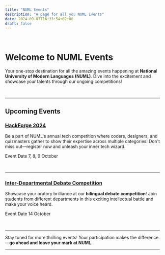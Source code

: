 ```yaml
---
title: "NUML Events"
description: "A page for all you NUML Events"
date: 2024-09-07T16:33:54+02:00
draft: false
---
```


<br>

# Welcome to NUML Events

Your one-stop destination for all the amazing events happening at **National University of Modern Languages (NUML)**. Dive into the excitement and showcase your talents through our ongoing competitions!

<br>

---

## Upcoming Events

### [HackForge 2024](https://numl.atrons.net/hackforge/)
Be a part of NUML's annual tech competition where coders, designers, and quizmasters gather to show their expertise across multiple categories! Don't miss out—register now and unleash your inner tech wizard.

<a class="text-muted">Event Date 7, 8, 9 October</a>

<br>

---

### [Inter-Departmental Debate Competition](https://numl.atrons.net/debate/)
Showcase your oratory brilliance at our **bilingual debate competition**! Join students from different departments in this exciting intellectual battle and make your voice heard.

<a class="text-muted">Event Date 14 October</a>

<br>

---

Stay tuned for more thrilling events! Your participation makes the difference—**go ahead and leave your mark at NUML**.

---





